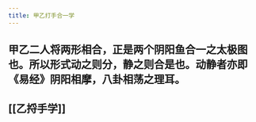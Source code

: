 ```yaml
---
title: 甲乙打手合一学
---
```


## 甲乙二人将两形相合，正是两个阴阳鱼合一之太极图也。所以形式动之则分，静之则合是也。动静者亦即《易经》阴阳相摩，八卦相荡之理耳。

## [[乙捋手学]]
##
